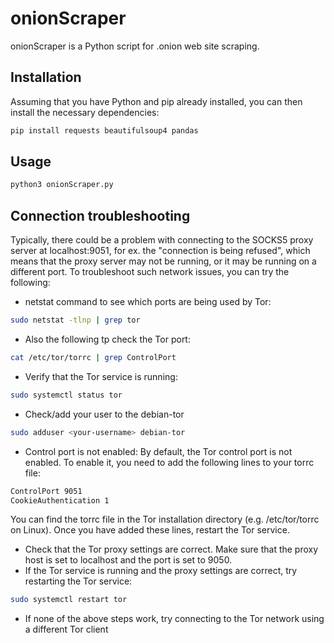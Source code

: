 # onionScraper

onionScraper is a Python script for .onion web site scraping.

## Installation

Assuming that you have Python and pip already installed, you can then install the necessary dependencies:

```bash
pip install requests beautifulsoup4 pandas
```

## Usage

```python
python3 onionScraper.py
```

## Connection troubleshooting
Typically, there could be a problem with connecting to the SOCKS5 proxy server at localhost:9051, for ex. the "connection is being refused", which means that the proxy server may not be running, or it may be running on a different port. To troubleshoot such network issues, you can try the following:
- netstat command to see which ports are being used by Tor:
```bash
sudo netstat -tlnp | grep tor
```
- Also the following tp check the Tor port:
```bash
cat /etc/tor/torrc | grep ControlPort
```
- Verify that the Tor service is running:
```bash
sudo systemctl status tor
```
- Check/add your user to the debian-tor
```bash
sudo adduser <your-username> debian-tor
```
- Control port is not enabled: By default, the Tor control port is not enabled. To enable it, you need to add the following lines to your torrc file:
```bash
ControlPort 9051
CookieAuthentication 1
```
You can find the torrc file in the Tor installation directory (e.g. /etc/tor/torrc on Linux). Once you have added these lines, restart the Tor service.
- Check that the Tor proxy settings are correct. Make sure that the proxy host is set to localhost and the port is set to 9050.
- If the Tor service is running and the proxy settings are correct, try restarting the Tor service:
```bash
sudo systemctl restart tor
```
- If none of the above steps work, try connecting to the Tor network using a different Tor client
